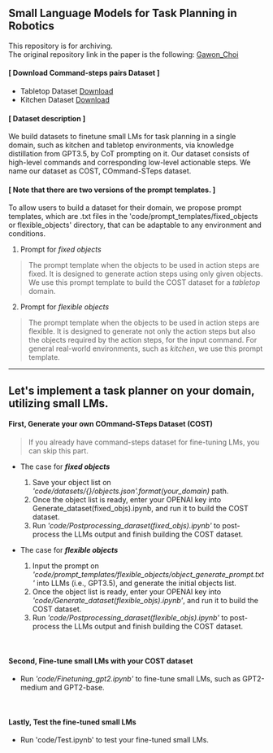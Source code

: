 ## Small Language Models for Task Planning in Robotics

This repository is for archiving.  
The original repository link in the paper is the following: [Gawon_Choi](https://github.com/Gawon-Choi/small-LMs-Task-Planning)  

<p>
  
#### [ Download Command-steps pairs Dataset ]
* Tabletop Dataset [Download](https://drive.google.com/file/d/1QfZ4A0Fs9ZlbAp0xoM_uzKTo35ryhT7V/view?usp=drive_link)
* Kitchen Dataset [Download](https://drive.google.com/file/d/1vf26Pf4YMrkcmroF-dQMGEP4JJRQZwPJ/view?usp=drive_link)

#### [ Dataset description ]
We build datasets to finetune small LMs for task planning in a single domain, such as kitchen and tabletop environments, via knowledge distillation from GPT3.5, by CoT prompting on it. Our dataset consists of high-level commands and corresponding low-level actionable steps. We name our dataset as COST, COmmand-STeps dataset.

#### [ Note that there are two versions of the prompt templates. ]   
 To allow users to build a dataset for their domain, we propose prompt templates, which are .txt files in the 'code/prompt_templates/fixed_objects or flexible_objects' directory, that can be adaptable to any environment and conditions.

1. Prompt for _fixed objects_   
>  The prompt template when the objects to be used in action steps are fixed. It is designed to generate action steps using only given objects. We use this prompt template to build the COST dataset for a _tabletop_ domain.   
2. Prompt for _flexible objects_
> The prompt template when the objects to be used in action steps are flexible. It is designed to generate not only the action steps but also the objects required by the action steps, for the input command. For general real-world environments, such as _kitchen_, we use this prompt template.

---
Let's implement a task planner on your domain, utilizing small LMs.  
---
#### First, Generate your own COmmand-STeps Dataset (COST)
> If you already have command-steps dataset for fine-tuning LMs, you can skip this part.
* The case for **_fixed objects_**
  1. Save your object list on _'code/datasets/{}/objects.json'.format(your_domain)_ path.
  2. Once the object list is ready, enter your OPENAI key into Generate_dataset(fixed_objs).ipynb, and run it to build the COST dataset.
  3. Run _'code/Postprocessing_daraset(fixed_objs).ipynb'_ to post-process the LLMs output and finish building the COST dataset.
  
* The case for **_flexible objects_**
  1. Input the prompt on _'code/prompt_templates/flexible_objects/object_generate_prompt.txt'_ into LLMs (i.e., GPT3.5), and generate the initial objects list.
  2. Once the object list is ready, enter your OPENAI key into _'code/Generate_dataset(flexible_objs).ipynb'_, and run it to build the COST dataset.
  3. Run _'code/Postprocessing_daraset(flexible_objs).ipynb'_ to post-process the LLMs output and finish building the COST dataset.
<br>

#### Second, Fine-tune small LMs with your COST dataset
* Run _'code/Finetuning_gpt2.ipynb'_ to fine-tune small LMs, such as GPT2-medium and GPT2-base.    
<br>

#### Lastly, Test the fine-tuned small LMs
* Run 'code/Test.ipynb' to test your fine-tuned small LMs.
<br>
</p>
